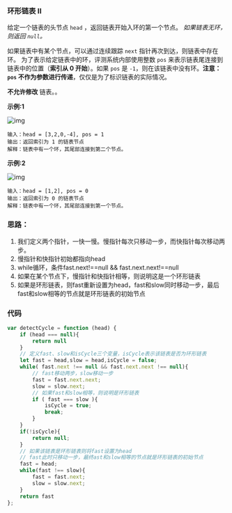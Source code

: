 ###  环形链表 II

给定一个链表的头节点  `head` ，返回链表开始入环的第一个节点。 *如果链表无环，则返回 `null`。*

如果链表中有某个节点，可以通过连续跟踪 `next` 指针再次到达，则链表中存在环。 为了表示给定链表中的环，评测系统内部使用整数 `pos` 来表示链表尾连接到链表中的位置（**索引从 0 开始**）。如果 `pos` 是 `-1`，则在该链表中没有环。**注意：`pos` 不作为参数进行传递**，仅仅是为了标识链表的实际情况。

**不允许修改** 链表。。

**示例:1**

![img](https://assets.leetcode-cn.com/aliyun-lc-upload/uploads/2018/12/07/circularlinkedlist.png)

```
输入：head = [3,2,0,-4], pos = 1
输出：返回索引为 1 的链表节点
解释：链表中有一个环，其尾部连接到第二个节点。
```

**示例:2**

![img](https://assets.leetcode-cn.com/aliyun-lc-upload/uploads/2018/12/07/circularlinkedlist_test2.png)

```
输入：head = [1,2], pos = 0
输出：返回索引为 0 的链表节点
解释：链表中有一个环，其尾部连接到第一个节点。
```

### 思路：

1. 我们定义两个指针，一快一慢。慢指针每次只移动一步，而快指针每次移动两步。
1. 慢指针和快指针初始都指向head
1. while循环，条件fast.next!==null && fast.next.next!==null
1. 如果在某个节点下，慢指针和快指针相等，则说明这是一个环形链表
1. 如果是环形链表，则fast重新设置为head，fast和slow同时移动一步，最后fast和slow相等的节点就是环形链表的初始节点

### 代码

```js
var detectCycle = function (head) {
    if (head === null){
        return null
    }
    // 定义fast、slow和isCycle三个变量，isCycle表示该链表是否为环形链表
    let fast = head,slow = head,isCycle = false;
    while( fast.next !== null && fast.next.next !== null){
        // fast移动两步，slow移动一步
        fast = fast.next.next;
        slow = slow.next;
        // 如果fast和slow相等，则说明是环形链表
        if ( fast === slow ){
            isCycle = true;
            break;
        }
    }
    if(!isCycle){
        return null;
    }
    // 如果该链表是环形链表则将fast设置为head
    // fast此时只移动一步，最终ast和slow相等的节点就是环形链表的初始节点
    fast = head;
    while(fast !== slow){
        fast = fast.next;
        slow = slow.next;
    }
    return fast
};

```
